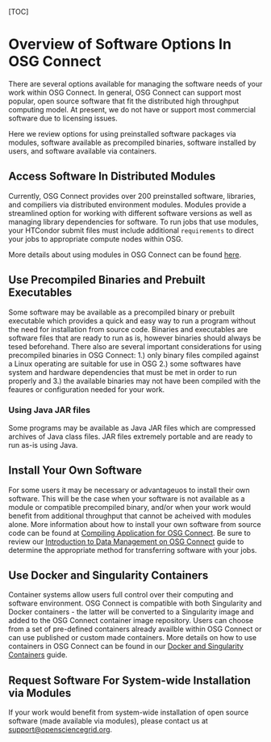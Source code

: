[title]: - "Using Software In OSG Connect"

[TOC]

# Overview of Software Options In OSG Connect

There are several options available for managing the software needs of your work within OSG Connect. 
In general, OSG Connect can support most popular, open source software that fit the distributed 
high throughput computing model. At present, we do not have or support most commercial software 
due to licensing issues. 

Here we review options for using preinstalled software packages via modules, software available as 
precompiled binaries, software installed by users, and software available via containers.

## Access Software In Distributed Modules 

Currently, OSG Connect provides over 200 preinstalled software, libraries, and compiliers via 
distributed environment modules. Modules provide a streamlined option for working with different 
software versions as well as managing library dependencies for software. To run jobs that use modules, 
your HTCondor submit files must include additional `requirements` to direct your jobs
to appropriate compute nodes within OSG.

More details about using modules in OSG Connect can be found 
[here](https://support.opensciencegrid.org/support/solutions/articles/12000048518). 

## Use Precompiled Binaries and Prebuilt Executables

Some software may be available as a precompiled binary or prebuilt executable which provides a quick 
and easy way to run a program without the need for installation from source code. Binaries and executables 
are software files that are ready to run as is, however binaries should always be tesed beforehand. 
There also are several important considerations for using precompiled binaries in OSG Connect: 1.) only binary 
files compiled against a Linux operating are suitable for use in OSG 2.) some softwares have system and 
hardware dependencies that must be met in order to run properly and 3.) the available binaries may not have been 
compiled with the feaures or configuration needed for your work.

### Using Java JAR files

Some programs may be available as Java JAR files which are compressed archives of Java class files. 
JAR files extremely portable and are ready to run as-is using Java.

## Install Your Own Software

For some users it may be necessary or advantageuos to install their own software. This will be the case when
your software is not available as a module or compatible precompiled binary, and/or when your work would benefit from 
additional throughput that cannot be acheived with modules alone. More information about how to install 
your own software from source code can be found at 
[Compiling Application for OSG Connect](https://support.opensciencegrid.org/support/solutions/articles/5000652099). 
Be sure to review our 
[Introduction to Data Management on OSG Connect](https://support.opensciencegrid.org/support/solutions/articles/12000002985) 
guide to determine the appropriate method for transferring software with your jobs.

## Use Docker and Singularity Containers

Container systems allow users full control over their computing and software environment. OSG Connect is 
compatible with both Singularity and Docker containers - the latter will be converted to 
a Singularity image and added to the OSG Connect container image repository. Users can choose from a set of 
pre-defined containers already availble within OSG Connect or can use published or custom made 
containers. More details on how to use containers in OSG Connect can be found in our 
[Docker and Singularity Containers](https://support.opensciencegrid.org/support/solutions/articles/12000024676) guide. 

## Request Software For System-wide Installation via Modules

If your work would benefit from system-wide installation of open source software (made available via modules), 
please contact us at [support@opensciencegrid.org](mailto:support@opensciencegrid.org).
